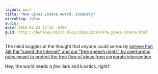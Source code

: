 ```yaml
---
layout: post
title: "NRA Gives Insane Award, Insanely"
microblog: false
audio: 
date: 2018-02-23 17:22 -0700
guid: http://jbwhaley.micro.blog/2018/02/24/nra-gives-insane.html
---
```

The mind boggles at the thought that anyone could seriously [believe that Ajit Pai "saved the Internet" and our "free speech rights" by overturning rules meant to protect the free flow of ideas from corporate intervention](https://arstechnica.com/tech-policy/2018/02/nra-gives-ajit-pai-courage-award-and-gun-for-saving-the-internet). 

Hey, the world needs *a few* liars and lunatics, right?
